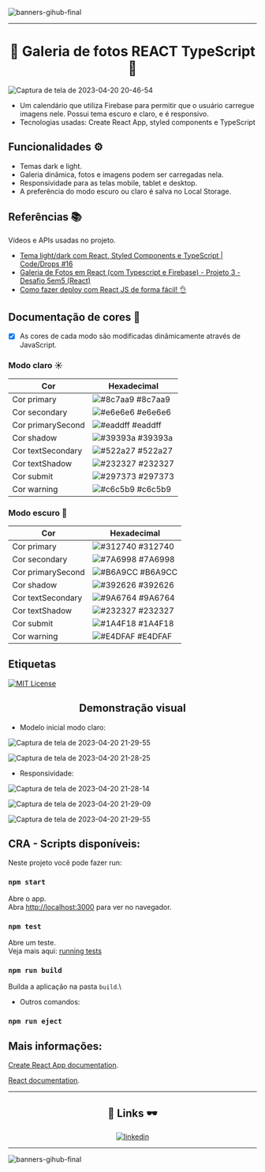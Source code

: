 ![banners-gihub-final](https://user-images.githubusercontent.com/100351576/198029195-06625761-f2a2-4e25-8729-e6ad58541c57.gif)

***




<div align="center">
 
# 📸 Galeria de fotos REACT TypeScript 📸

</div>


![Captura de tela de 2023-04-20 20-46-54](https://user-images.githubusercontent.com/100351576/233515322-84d191b6-64a9-4cb6-aa0e-18da15826a4a.png)




- Um calendário que utiliza Firebase para permitir que o usuário carregue imagens nele. Possui tema escuro e claro, e é responsivo.
- Tecnologias usadas: Create React App, styled components e TypeScript


## Funcionalidades ⚙️

- Temas dark e light.
- Galeria dinâmica, fotos e imagens podem ser carregadas nela.
- Responsividade para as telas mobile, tablet e desktop.
- A preferência do modo escuro ou claro é salva no Local Storage.


## Referências 📚

Vídeos e APIs usadas no projeto. 

 - [Tema light/dark com React, Styled Components e TypeScript | Code/Drops #16](https://www.youtube.com/watch?v=ngVU74daJ8Y) 
 - [Galeria de Fotos em React (com Typescript e Firebase) - Projeto 3 - Desafio 5em5 (React)](https://www.youtube.com/watch?v=ss4BXa-WfgI&list=PL_6xs0lWnXcD0ktg-c-BUPU9KyH7qND0b&index=36)
 - [Como fazer deploy com React JS de forma fácil! 👌](https://www.youtube.com/watch?v=nj_nZU9Pwik&t=261s)

## Documentação de cores 🌈

- [x]  As cores de cada modo são modificadas dinâmicamente através de JavaScript.

### Modo claro ☀️

| Cor               | Hexadecimal                                                |
| ----------------- | ---------------------------------------------------------------- |
| Cor primary       | ![#8c7aa9](https://via.placeholder.com/10/8c7aa9?text=+) #8c7aa9 |
| Cor secondary       | ![#e6e6e6](https://via.placeholder.com/10/e6e6e6?text=+) #e6e6e6 |
| Cor primarySecond       | ![#eaddff](https://via.placeholder.com/10/eaddff?text=+) #eaddff |
| Cor shadow       | ![#39393a](https://via.placeholder.com/10/39393a?text=+) #39393a |
| Cor textSecondary       | ![#522a27](https://via.placeholder.com/10/522a27?text=+) #522a27 |
| Cor textShadow       | ![#232327](https://via.placeholder.com/10/232327?text=+) #232327 |
| Cor submit       | ![#297373](https://via.placeholder.com/10/297373?text=+) #297373 |
| Cor warning       | ![#c6c5b9](https://via.placeholder.com/10/c6c5b9?text=+) #c6c5b9 |

### Modo escuro 🌙

| Cor               | Hexadecimal                                                |
| ----------------- | ---------------------------------------------------------------- |
| Cor primary       | ![#312740](https://via.placeholder.com/10/312740?text=+) #312740 |
| Cor secondary       | ![#7A6998](https://via.placeholder.com/10/7A6998?text=+) #7A6998 |
| Cor primarySecond       | ![#B6A9CC](https://via.placeholder.com/10/B6A9CC?text=+) #B6A9CC |
| Cor shadow       | ![#392626](https://via.placeholder.com/10/392626?text=+) #392626 |
| Cor textSecondary       | ![#9A6764](https://via.placeholder.com/10/9A6764?text=+) #9A6764 |
| Cor textShadow       | ![#232327](https://via.placeholder.com/10/232327?text=+) #232327 |
| Cor submit       | ![#1A4F18](https://via.placeholder.com/10/1A4F18?text=+) #1A4F18 |
| Cor warning       | ![#E4DFAF](https://via.placeholder.com/10/E4DFAF?text=+) #E4DFAF |



## Etiquetas


[![MIT License](https://img.shields.io/badge/License-MIT-green.svg)](https://choosealicense.com/licenses/mit/)


<div align="center">
 
## Demonstração visual
 
</div>



- Modelo inicial modo claro:

![Captura de tela de 2023-04-20 21-29-55](https://user-images.githubusercontent.com/100351576/233515670-95b8133b-be67-4d90-ab17-00e67af89263.png)

![Captura de tela de 2023-04-20 21-28-25](https://user-images.githubusercontent.com/100351576/233515688-7a46ba98-5af2-47f4-9226-07a75b25cb15.png)


- Responsividade:


![Captura de tela de 2023-04-20 21-28-14](https://user-images.githubusercontent.com/100351576/233515590-22f62443-b79c-4f66-a654-d19d2eb09d0d.png)

![Captura de tela de 2023-04-20 21-29-09](https://user-images.githubusercontent.com/100351576/233515644-3debda52-d383-4b11-867d-6a98bfecd147.png)


![Captura de tela de 2023-04-20 21-29-55](https://user-images.githubusercontent.com/100351576/233515615-d10eb33f-d7be-42b8-a4b5-b105d69284fa.png)





## CRA - Scripts disponíveis:

Neste projeto você pode  fazer run:

### `npm start`

Abre o app.\
Abra [http://localhost:3000](http://localhost:3000) para ver no navegador.

### `npm test`

Abre um teste.\
Veja mais aqui: [running tests](https://facebook.github.io/create-react-app/docs/running-tests) 

### `npm run build`

Builda a aplicação na pasta  `build`.\

- Outros comandos:


### `npm run eject`


## Mais informações:

[Create React App documentation](https://facebook.github.io/create-react-app/docs/getting-started).

[React documentation](https://reactjs.org/).


---

<div align="center">

## 🔗 Links 🕶️

</div>

<div align="center">
      
[![linkedin](https://img.shields.io/badge/linkedin-0A66C2?style=for-the-badge&logo=linkedin&logoColor=white)](https://www.linkedin.com/in/ias-cristina)
      
</div>

---

![banners-gihub-final](https://user-images.githubusercontent.com/100351576/198029195-06625761-f2a2-4e25-8729-e6ad58541c57.gif)



